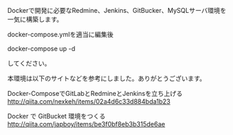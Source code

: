 Dockerで開発に必要なRedmine、Jenkins、GitBucker、MySQLサーバ環境を一気に構築します。  

docker-compose.ymlを適当に編集後  

docker-compose up -d  

してください。


本環境は以下のサイトなどを参考にしました。ありがとうございます。

Docker-ComposeでGitLabとRedmineとJenkinsを立ち上げる
http://qiita.com/nexkeh/items/02a4d6c33d884bda1b23


Docker で GitBucket 環境をつくる
http://qiita.com/japboy/items/be3f0bf8eb3b315de6ae


